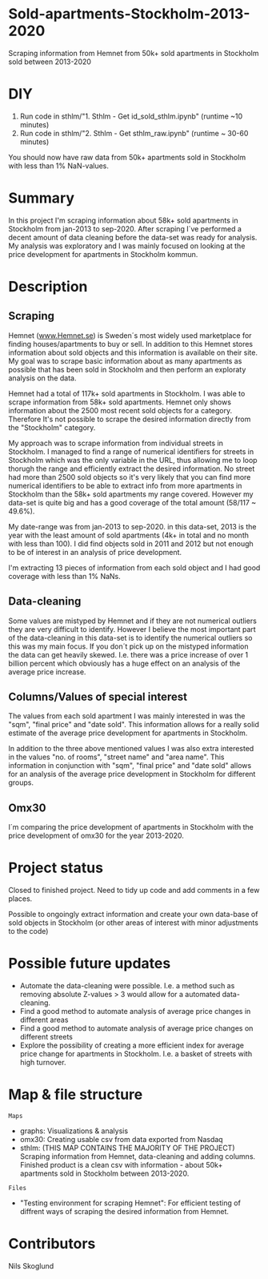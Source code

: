 # Sold-apartments-Stockholm-2013-2020
Scraping information from Hemnet from 50k+ sold apartments in Stockholm sold between 2013-2020

# DIY
1) Run code in sthlm/"1. Sthlm - Get id_sold_sthlm.ipynb" (runtime ~10 minutes)
2) Run code in sthlm/"2. Sthlm - Get sthlm_raw.ipynb" (runtime ~ 30-60 minutes)

You should now have raw data from 50k+ apartments sold in Stockholm with less than 1% NaN-values. 

# Summary
In this project I'm scraping information about 58k+ sold apartments in Stockholm from jan-2013 to sep-2020. After scraping I´ve performed a decent amount of data cleaning before the data-set was ready for analysis. My analysis was exploratory and I was mainly focused on looking at the price development for apartments in Stockholm kommun.

# Description
## Scraping
Hemnet (www.Hemnet.se) is Sweden´s most widely used marketplace for finding houses/apartments to buy or sell. 
In addition to this Hemnet stores information about sold objects and this information is available on their site. 
My goal was to scrape basic information about as many apartments as possible that has been sold in Stockholm and then perform an exploraty analysis on the data. 

Hemnet had a total of 117k+ sold apartments in Stockholm. 
I was able to scrape information from 58k+ sold apartments. 
Hemnet only shows information about the 2500 most recent sold objects for a category. 
Therefore It's not possible to scrape the desired information directly from the "Stockholm" category. 

My approach was to scrape information from individual streets in Stockholm. I managed to find a range of numerical identifiers for streets in Stockholm which was the only variable in the URL, thus allowing me to loop thorugh the range and efficiently extract the desired information. No street had more than 2500 sold objects so it's very likely that you can find more numerical identifiers to be able to extract info from more apartments in Stockholm than the 58k+ sold apartments my range covered. However my data-set is quite big and has a good coverage of the total amount (58/117 ~ 49.6%).

My date-range was from jan-2013 to sep-2020. in this data-set, 2013 is the year with the least amount of sold apartments (4k+ in total and no month with less than 100). I did find objects sold in 2011 and 2012 but not enough to be of interest in an analysis of price development. 

I'm extracting 13 pieces of information from each sold object and I had good coverage with less than 1% NaNs. 


## Data-cleaning
Some values are mistyped by Hemnet and if they are not numerical outliers they are very difficult to identify. However I believe the most important part of the data-cleaning in this data-set is to identify the numerical outliers so this was my main focus. If you don´t pick up on the mistyped information the data can get heavily skewed. I.e. there was a price increase of over 1 billion percent which obviously has a huge effect on an analysis of the average price increase. 

## Columns/Values of special interest

The values from each sold apartment I was mainly interested in was the  "sqm", "final price" and "date sold". This information allows for a really solid estimate of the average price development for apartments in Stockholm. 

In addition to the three above mentioned values I was also extra interested in the values "no. of rooms", "street name" and "area name". This information in conjunction with "sqm", "final price" and "date sold" allows for an analysis of the average price development in Stockholm for different groups. 

## Omx30 

I´m comparing the price development of apartments in Stockholm with the price development of omx30 for the year 2013-2020. 

# Project status
Closed to finished project. Need to tidy up code and add comments in a few places. 

Possible to ongoingly extract information and create your own data-base of sold objects in Stockholm (or other areas of interest with minor adjustments to the code) 

# Possible future updates
- Automate the data-cleaning were possible. I.e. a method such as removing absolute Z-values > 3 would allow for a automated data-cleaning. 
- Find a good method to automate analysis of average price changes in different areas
- Find a good method to automate analysis of average price changes on different streets
- Explore the possibility of creating a more efficient index for average price change for apartments in Stockholm. I.e. a basket of streets with high turnover. 

# Map & file structure
`Maps`
- graphs: Visualizations & analysis 
- omx30: Creating usable csv from data exported from Nasdaq
- sthlm: (THIS MAP CONTAINS THE MAJORITY OF THE PROJECT) Scraping information from Hemnet, data-cleaning and adding columns. Finished product is a clean csv with information - about 50k+ apartments sold in Stockholm between 2013-2020. 

`Files`
- "Testing environment for scraping Hemnet": For efficient testing of diffrent ways of scraping the desired information from Hemnet. 

# Contributors
Nils Skoglund

